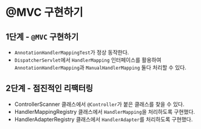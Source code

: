 # @MVC 구현하기
## 1단계 - `@MVC` 구현하기
- `AnnotationHandlerMappingTest`가 정상 동작한다.
- `DispatcherServlet`에서 `HandlerMapping` 인터페이스를 활용하여 `AnnotationHandlerMapping`과 `ManualHandlerMapping` 둘다 처리할 수 있다.

## 2단계 - 점진적인 리팩터링
- ControllerScanner 클래스에서 `@Controller`가 붙은 클래스를 찾을 수 있다.
- HandlerMappingRegistry 클래스에서 `HandlerMapping`을 처리하도록 구현했다.
- HandlerAdapterRegistry 클래스에서 `HandlerAdapter`를 처리하도록 구현했다.
